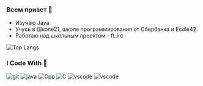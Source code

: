 ### Всем привет 👋  

<!--
**budelphine/budelphine** is a ✨ _special_ ✨ repository because its `README.md` (this file) appears on your GitHub profile.

Here are some ideas to get you started:

- 🔭 I’m currently working on ...
- 🌱 I’m currently learning ...
- 👯 I’m looking to collaborate on ...
- 🤔 I’m looking for help with ...
- 💬 Ask me about ...
- 📫 How to reach me: ...
- 😄 Pronouns: ...
- ⚡ Fun fact: ...
-->

- Изучаю Java
- Учусь в Школе21, школе программирования от Сбербанка и Ecole42.
- Работаю над школьным проектом - ft_irc
   
<!--
[![flavon's 42 stats](https://badge42.herokuapp.com/api/stats/budelphi?privacyEmail=true&darkmode=false)](https://github.com/JaeSeoKim/badge42)   
-->

![Top Langs](https://github-readme-stats.vercel.app/api/top-langs/?username=budelphine&layout=compact)   

### I Code With 🌱 
<p>
  <img alt="git" src="https://img.shields.io/badge/Git-F05032?style=for-the-badge&logo=git&logoColor=white"/>
  <img alt="java" src="https://img.shields.io/badge/Java-ED8B00?style=for-the-badge&logo=java&logoColor=white"/>
  <img alt="Cpp" src="https://img.shields.io/badge/C%2B%2B-00599C?style=for-the-badge&logo=c%2B%2B&logoColor=white"/>
  <img alt="C" src="https://img.shields.io/badge/C-00599C?style=for-the-badge&logo=c&logoColor=white"/>
  <img alt="vscode" src="https://img.shields.io/badge/Visual_Studio_Code-0078D4?style=for-the-badge&logo=visual%20studio%20code&logoColor=white"/>
  <img alt="vscode" src="https://img.shields.io/badge/Spotify-1ED760?&style=for-the-badge&logo=spotify&logoColor=white"/>
  
  
</p>
